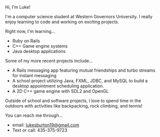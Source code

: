 Hi, I'm Luke!

I'm a computer science student at Western Governors University. I really enjoy learning to code and working on exciting projects.


Right now, I'm learning...
- Ruby on Rails 
- C++ Game engine systems
- Java desktop applications

Some of my more recent projects include...
- A Rails messaging app featuring mutual friendships and turbo streams for instant messaging
- A school project utilizing Java, FXML, JDBC, and MySQL to build a desktop appointment scheduling application.
- A 2D C++ game engine with SDL2 and OpenGL

Outside of school and software projects, I love to spend time in the outdoors with activities like backpacking, rock climbing, and tennis!

You can reach me through...
- email: lukesburton19@gmail.com
- Text or call: 435-375-9723
